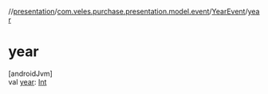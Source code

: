 //[presentation](../../../index.md)/[com.veles.purchase.presentation.model.event](../index.md)/[YearEvent](index.md)/[year](year.md)

# year

[androidJvm]\
val [year](year.md): [Int](https://kotlinlang.org/api/latest/jvm/stdlib/kotlin/-int/index.html)
